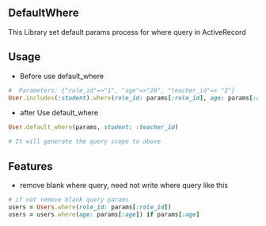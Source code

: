 ## DefaultWhere

This Library set default params process for where query in ActiveRecord

## Usage

- Before use default_where

```ruby
#  Parameters: {"role_id"=>"1", "age"=>"20", "teacher_id"=> "2"}
User.includes(:student).where(role_id: params[:role_id], age: params[:age], student: {teacher_id: params[:teacher_id]})

```

- after Use default_where

```ruby
User.default_where(params, student: :teacher_id)

# It will generate the query scope to above
```

## Features
- remove blank where query, need not write where query like this

```ruby
# if not remove blank query params
users = Users.where(role_id: params[:role_id])
users = users.where(age: params[:age]) if params[:age]
```

